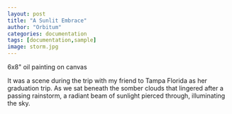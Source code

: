 ```yaml
---
layout: post
title: "A Sunlit Embrace"
author: "Orbitum"
categories: documentation
tags: [documentation,sample]
image: storm.jpg
---
```


6x8" oil painting on canvas

It was a scene during the trip with my friend to Tampa Florida as her graduation trip. As we sat beneath the somber clouds that lingered after a passing rainstorm, a radiant beam of sunlight pierced through, illuminating the sky.

